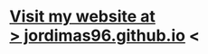 <!-- ### <h1>Visit my website at [jordimas96.github.io](https://jordimas96.github.io/)</h1> -->

### <h1>[Visit my website at<br> > jordimas96.github.io](https://jordimas96.github.io/) < </h1>


<!--
**jordimas96/jordimas96** is a ✨ _special_ ✨ repository because its `README.md` (this file) appears on your GitHub profile.

Here are some ideas to get you started:

- 🔭 I’m currently working on ...
- 🌱 I’m currently learning ...
- 👯 I’m looking to collaborate on ...
- 🤔 I’m looking for help with ...
- 💬 Ask me about ...
- 📫 How to reach me: ...
- ⚡ Fun fact: ...
-->
